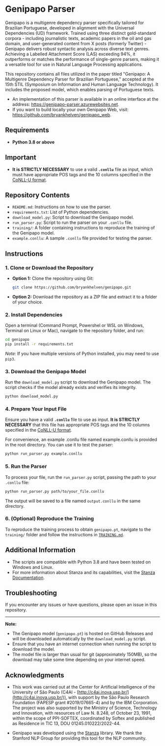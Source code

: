 
# Genipapo Parser

Genipapo is a multigenre dependency parser specifically tailored for Brazilian Portuguese, developed in alignment with the Universal Dependencies (UD) framework. Trained using three distinct gold-standard corpora - including journalistic texts, academic papers in the oil and gas domain, and user-generated content from X posts (formerly Twitter) - Genipapo delivers robust syntactic analysis across diverse text genres. Achieving a Labelled Attachment Score (LAS) exceeding 94%, it outperforms or matches the performance of single-genre parsers, making it a versatile tool for use in Natural Language Processing applications.

This repository contains all files utilized in the paper titled "Genipapo: A Multigenre Dependency Parser for Brazilian Portuguese," accepted at the 15th STIL (Symposium on Information and Human Language Technology). It includes the proposed model, which enables parsing of Portuguese texts.


- An implementation of this parser is available in an online interface at the address: https://genipapo-parser.azurewebsites.net.
- If you want to build locally your own Genipapo Web, visit: https://github.com/bryankhelven/genipapo_web.

## Requirements

- **Python 3.8 or above**

## Important

- **It is STRICTLY NECESSARY** to use a valid **`.conllu`** file as input, which must have appropriate POS tags and the 10 columns specified in the [CoNLL-U format](https://universaldependencies.org/format.html).

## Repository Contents

- `README.md`: Instructions on how to use the parser.
- `requirements.txt`: List of Python dependencies.
- `download_model.py`: Script to download the Genipapo model.
- `run_parser.py`: Script to run the parser on your `.conllu` file.
- `training/`: A folder containing instructions to reproduce the training of the Genipapo model.
- `example.conllu`: A sample `.conllu` file provided for testing the parser.

## Instructions

### 1. Clone or Download the Repository

- **Option 1:** Clone the repository using Git:

  ```bash
  git clone https://github.com/bryankhelven/genipapo.git
  ```

- **Option 2:** Download the repository as a ZIP file and extract it to a folder of your choice.

### 2. Install Dependencies

Open a terminal (Command Prompt, Powershel or WSL on Windows, Terminal on Linux or Mac), navigate to the repository folder, and run:

```bash
cd genipapo
pip install -r requirements.txt
```

*Note:* If you have multiple versions of Python installed, you may need to use `pip3`.

### 3. Download the Genipapo Model

Run the `download_model.py` script to download the Genipapo model. The script checks if the model already exists and verifies its integrity.

```bash
python download_model.py
```

### 4. Prepare Your Input File

Ensure you have a valid **`.conllu`** file to use as input. **It is STRICTLY NECESSARY** that this file has appropriate POS tags and the 10 columns specified in the [CoNLL-U format](https://universaldependencies.org/format.html).

For convenience, an example .conllu file named example.conllu is provided in the root directory. You can use it to test the parser:

```bash
python run_parser.py example.conllu
```

### 5. Run the Parser

To process your file, run the `run_parser.py` script, passing the path to your `.conllu` file:

```bash
python run_parser.py path/to/your_file.conllu
```

The output will be saved to a file named `output.conllu` in the same directory.

### 6. (Optional) Reproduce the Training

To reproduce the training process to obtain `genipapo.pt`, navigate to the `training/` folder and follow the instructions in [`TRAINING.md`](training/TRAINING.md).

## Additional Information

- The scripts are compatible with Python 3.8 and have been tested on Windows and Linux.
- For more information about Stanza and its capabilities, visit the [Stanza Documentation](https://stanfordnlp.github.io/stanza/).

## Troubleshooting

If you encounter any issues or have questions, please open an issue in this repository.


---

**Note:**

- The Genipapo model (`genipapo.pt`) is hosted on GitHub Releases and will be downloaded automatically by the `download_model.py` script.
- Ensure that you have an internet connection when running the script to download the model.
- The model file is larger than usual for git (approximately 150MB), so the download may take some time depending on your internet speed.

## Acknowledgments

- This work was carried out at the Center for Artificial Intelligence of the University of São Paulo (C4AI - [http://c4ai.inova.usp.br/](http://c4ai.inova.usp.br/)), with support by the São Paulo Research Foundation (FAPESP grant #2019/07665-4) and by the IBM Corporation. The project was also supported by the Ministry of Science, Technology and Innovation, with resources of Law N. 8.248, of October 23, 1991, within the scope of PPI-SOFTEX, coordinated by Softex and published as Residence in TIC 13, DOU 01245.010222/2022-44.

- Genipapo was developed using the [Stanza](https://stanfordnlp.github.io/stanza/) library. We thank the Stanford NLP Group for providing this tool for the NLP community.
